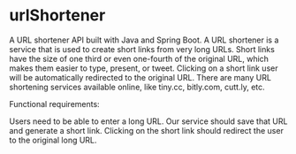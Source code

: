 # urlShortener
A URL shortener API built with Java and Spring Boot.
A URL shortener is a service that is used to create short links from very long URLs.
Short links have the size of one third or even one-fourth of the original URL, which makes them easier to type, present, or tweet. 
Clicking on a short link user will be automatically redirected to the original URL.
There are many URL shortening services available online, like tiny.cc, bitly.com, cutt.ly, etc.

Functional requirements:

Users need to be able to enter a long URL. Our service should save that URL and generate a short link.
Clicking on the short link should redirect the user to the original long URL.
